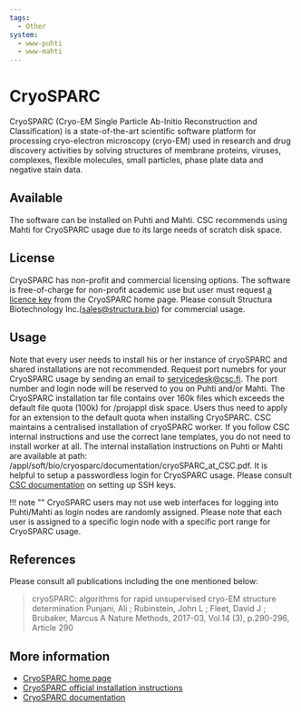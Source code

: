 ```yaml
---
tags:
  - Other
system:
  - www-puhti
  - www-mahti
---
```


# CryoSPARC

CryoSPARC (Cryo-EM Single Particle Ab-Initio Reconstruction and Classification) is a state-of-the-art scientific software platform for processing cryo-electron microscopy (cryo-EM) used in research and drug discovery activities by solving structures of membrane proteins, viruses, complexes, flexible molecules, small particles, phase plate data and negative stain data.


## Available

 The software can be installed on Puhti and Mahti. CSC recommends using Mahti for CryoSPARC usage due to its large needs of scratch disk space. 


## License

CryoSPARC has non-profit and commercial licensing options. The software is free-of-charge for non-profit academic use but user must request [a licence key](https://cryosparc.com/download/) from the CryoSPARC home page. Please consult Structura Biotechnology Inc.(<sales@structura.bio>) for commercial usage.


## Usage

Note that every user needs to install his or her instance of cryoSPARC and shared installations are not recommended. Request port numebrs for your CryoSPARC usage by sending an email to <servicedesk@csc.fi>. The port number and login node will be reserved to you on Puhti and/or Mahti. The CryoSPARC installation tar file contains over 160k files which exceeds the default file quota (100k) for /projappl disk space. Users thus need to apply for an extension to the default quota when installing CryoSPARC. CSC maintains a centralised installation of cryoSPARC worker. If you follow CSC internal instructions and use the correct lane templates, you do not need to install worker at all. The internal installation instructions on Puhti or Mahti are available at path: /appl/soft/bio/cryosparc/documentation/cryoSPARC_at_CSC.pdf. It is helpful to setup a passwordless login for CryoSPARC usage. Please consult [CSC documentation](../computing/connecting/index.md) on setting up SSH keys.


!!! note ""
    CryoSPARC users may not use web interfaces for logging into Puhti/Mahti as login nodes are randomly assigned. Please note that each user is assigned to a specific login node with a specific port range for CryoSPARC usage. 


## References

Please consult all publications including the one mentioned below:

> cryoSPARC: algorithms for rapid unsupervised cryo-EM structure determination
Punjani, Ali ; Rubinstein, John L ; Fleet, David J ; Brubaker, Marcus A
Nature Methods, 2017-03, Vol.14 (3), p.290-296, Article 290


## More information

- [CryoSPARC home page](https://cryosparc.com/)
- [CryoSPARC official installation instructions](https://guide.cryosparc.com/setup-configuration-and-management/how-to-download-install-and-configure)
- [CryoSPARC documentation](https://guide.cryosparc.com/)  
